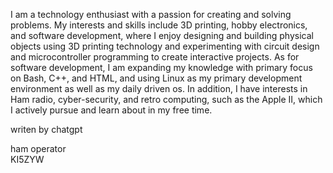 I am a technology enthusiast with a passion for creating and solving problems. My interests and skills include 3D printing, hobby electronics, and software development, where I enjoy designing and building physical objects using 3D printing technology and experimenting with circuit design and microcontroller programming to create interactive projects. As for software development, I am expanding my knowledge with primary focus on Bash, C++, and HTML, and using Linux as my primary development environment as well as my daily driven os. In addition, I have interests in Ham radio, cyber-security, and retro computing, such as the Apple II, which I actively pursue and learn about in my free time.

writen by chatgpt<br>

ham operator<br>
KI5ZYW
